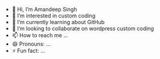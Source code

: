 - 👋 Hi, I’m Amandeep Singh
- 👀 I’m interested in custom coding
- 🌱 I’m currently learning about GitHub
- 💞️ I’m looking to collaborate on wordpress custom coding
- 📫 How to reach me ...
- 😄 Pronouns: ...
- ⚡ Fun fact: ...

<!---
deepaman2626/deepaman2626 is a ✨ special ✨ repository because its `README.md` (this file) appears on your GitHub profile.
You can click the Preview link to take a look at your changes.
--->

